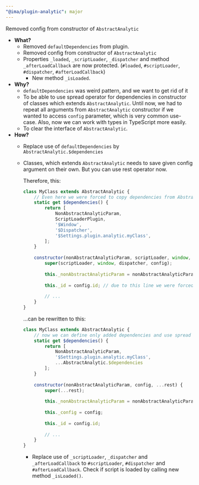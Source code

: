 ```yaml
---
"@ima/plugin-analytic": major
---
```


Removed config from constructor of `AbstractAnalytic`

- **What?**
  - Removed `defaultDependencies` from plugin.
  - Removed config from constructor of `AbstractAnalytic`
  - Properties `_loaded`, `_scriptLoader`, `_dispatcher` and method `_afterLoadCallback` are now protected.
    (`#loaded`, `#scriptLoader`, `#dispatcher`, `#afterLoadCallback`)
    - New method `_isLoaded`.
- **Why?**
  - `defaultDependencies` was weird pattern, and we want to get rid of it
  - To be able to use spread operator for dependencies in constructor of classes which extends `AbstractAnalytic`.
  Until now, we had to repeat all arguments from `AbstractAnalytic` constructor if we wanted to access `config` parameter, which is very common use-case.
  Also, now we can work with types in TypeScript more easily.
  - To clear the interface of `AbstractAnalytic`.
- **How?**
  - Replace use of `defaultDependencies` by `AbstractAnalytic.$dependencies`
  - Classes, which extends `AbstractAnalytic` needs to save given config argument on their own.
  But you can use rest operator now.

      Therefore, this:
      ```javascript
      class MyClass extends AbstractAnalytic {
          // Even here we were forced to copy dependencies from AbstractAnalytic to specify settings (last value in the array)
          static get $dependencies() {
              return [
                  NonAbstractAnalyticParam,
                  ScriptLoaderPlugin,
                  '$Window',
                  '$Dispatcher',
                  '$Settings.plugin.analytic.myClass',
              ];
          }
        
          constructor(nonAbstractAnalyticParam, scriptLoader, window, dispatcher, config) {
              super(scriptLoader, window, dispatcher, config);
            
              this._nonAbstractAnalyticParam = nonAbstractAnalyticParam;
            
              this._id = config.id; // due to this line we were forced to copy all arguments of AbstractAnalytic
            
              // ...
          }
      }
      ```
      ...can be rewritten to this:
      ```javascript
      class MyClass extends AbstractAnalytic {
          // now we can define only added dependencies and use spread for the rest
          static get $dependencies() {
              return [
                  NonAbstractAnalyticParam,
                  '$Settings.plugin.analytic.myClass',
                  ...AbstractAnalytic.$dependencies
              ];
          }
        
          constructor(nonAbstractAnalyticParam, config, ...rest) {
              super(...rest);
            
              this._nonAbstractAnalyticParam = nonAbstractAnalyticParam;
            
              this._config = config;
        
              this._id = config.id;
            
              // ...
          }
      }
      ```
    - Replace use of `_scriptLoader`, `_dispatcher` and `_afterLoadCallback` to `#scriptLoader`, `#dispatcher` and `#afterLoadCallback`.
    Check if script is loaded by calling new method `_isLoaded()`. 
